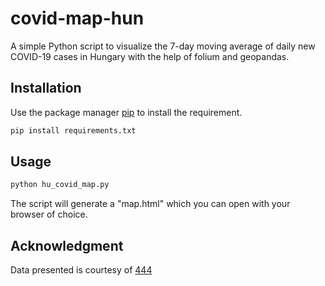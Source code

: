 # covid-map-hun

A simple Python script to visualize the 7-day moving average of daily new COVID-19 cases in Hungary with the help of folium and geopandas.

## Installation

Use the package manager [pip](https://pip.pypa.io/en/stable/) to install the requirement.

```bash
pip install requirements.txt
```

## Usage

```python
python hu_covid_map.py
```
The script will generate a "map.html" which you can open with your browser of choice.

## Acknowledgment

Data presented is courtesy of [444](https://444.hu/koronavirus-covid-19-jarvany-data)
